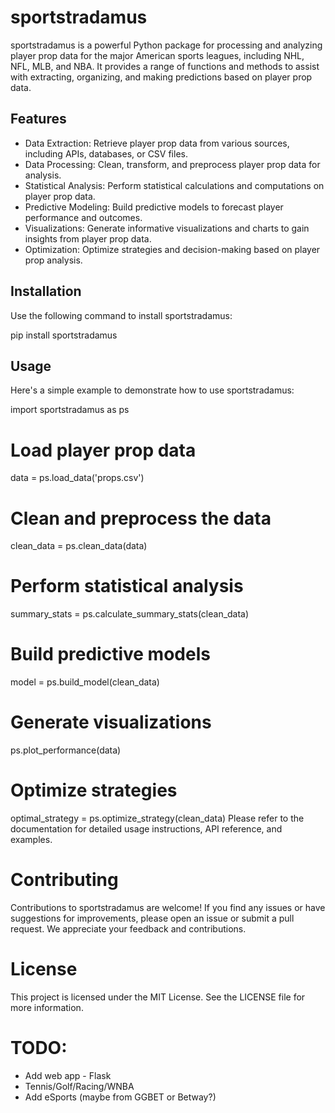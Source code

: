 # sportstradamus

sportstradamus is a powerful Python package for processing and analyzing player prop data for the major American sports leagues, including NHL, NFL, MLB, and NBA. It provides a range of functions and methods to assist with extracting, organizing, and making predictions based on player prop data.

## Features

- Data Extraction: Retrieve player prop data from various sources, including APIs, databases, or CSV files.
- Data Processing: Clean, transform, and preprocess player prop data for analysis.
- Statistical Analysis: Perform statistical calculations and computations on player prop data.
- Predictive Modeling: Build predictive models to forecast player performance and outcomes.
- Visualizations: Generate informative visualizations and charts to gain insights from player prop data.
- Optimization: Optimize strategies and decision-making based on player prop analysis.

## Installation

Use the following command to install sportstradamus:

pip install sportstradamus

## Usage
Here's a simple example to demonstrate how to use sportstradamus:

import sportstradamus as ps

# Load player prop data
data = ps.load_data('props.csv')

# Clean and preprocess the data
clean_data = ps.clean_data(data)

# Perform statistical analysis
summary_stats = ps.calculate_summary_stats(clean_data)

# Build predictive models
model = ps.build_model(clean_data)

# Generate visualizations
ps.plot_performance(data)

# Optimize strategies
optimal_strategy = ps.optimize_strategy(clean_data)
Please refer to the documentation for detailed usage instructions, API reference, and examples.

# Contributing
Contributions to sportstradamus are welcome! If you find any issues or have suggestions for improvements, please open an issue or submit a pull request. We appreciate your feedback and contributions.

# License
This project is licensed under the MIT License. See the LICENSE file for more information.

# TODO:

*   Add web app - Flask
*   Tennis/Golf/Racing/WNBA
*   Add eSports (maybe from GGBET or Betway?)